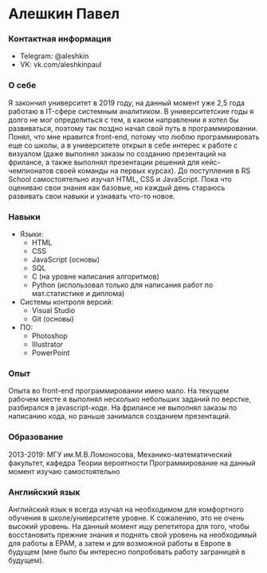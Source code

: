 
# Алешкин Павел

### Контактная информация
* Telegram: @aleshkin
* VK: vk.com/aleshkinpaul

### О себе
Я закончил университет в 2019 году, на данный момент уже 2,5 года работаю в IT-сфере системным аналитиком. 
В университетские годы я долго не мог определиться с тем, в каком направлении я хотел бы развиваться, поэтому так поздно начал свой путь в программировании.
Понял, что мне нравится front-end, потому что люблю программировать еще со школы, а в университете открыл в себе интерес к работе с визуалом (даже выполнял заказы по созданию презентаций на фрилансе, а также выполнял презентации решений для кейс-чемпионатов своей команды на первых курсах).
До поступления в RS School самостоятельно изучал HTML, CSS и JavaScript. Пока что оцениваю свои знания как базовые, но каждый день стараюсь развивать свои навыки и узнавать что-то новое.

### Навыки
- Языки:
	- HTML
	- CSS
	- JavaScript (основы)
	- SQL
	- C (на уровне написания алгоритмов)
	- Python (использовал только для написания работ по мат.статистике и диплома)
- Системы контроля версий:
	- Visual Studio
	- Git (основы)
- ПО:
	- Photoshop
	- Illustrator
	- PowerPoint

### Опыт
Опыта во front-end программировании имею мало. На текущем рабочем месте я выполнял несколько небольших заданий по верстке, разбирался в javascript-коде. На фрилансе не выполнял заказы по написанию кода, но раньше занимался созданием презентаций.

### Образование
2013-2019: МГУ им.М.В.Ломоносова, Механико-математический факультет, кафедра Теории вероятности
Программирование на данный момент изучаю самостоятельно

### Английский язык
Английский язык я всегда изучал на необходимом для комфортного обучения в школе/университете уровне. К сожалению, это не очень высокий уровень. На данный момент ищу репетитора для того, чтобы восстановить прежние знания и поднять свой уровень на необходимый для работы в EPAM, а затем и для возможной работы в Европе в будущем (мне было бы интересно попробовать работу заграницей в будущем).
